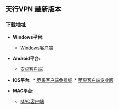 ## 天行VPN 最新版本

### 下载地址

- **Windows平台:**
    * [Windows客户端](https://github.com/newbreedlimited/TXVPN/raw/master/TxWinVPN.zip)
    
- **Android平台:**
   * [安卓客户端](https://github.com/newbreedlimited/TXVPN/raw/master/xsky.txvpn_1.18_web.apk)

- **IOS平台:**
  * [苹果客户端免费版](http://172.104.125.5/ios/iosfree.html)
  * [苹果客户端专业版](http://172.104.125.5/ios/iospro.html)

- **MAC平台:** 
   * [MAC客户端](http://172.104.125.5)

